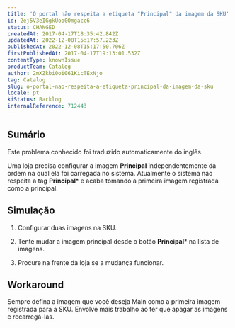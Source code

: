 ```yaml
---
title: 'O portal não respeita a etiqueta "Principal" da imagem da SKU'
id: 2ej5V3eIGgkUoo0Omgacc6
status: CHANGED
createdAt: 2017-04-17T18:35:42.842Z
updatedAt: 2022-12-08T15:17:57.223Z
publishedAt: 2022-12-08T15:17:50.706Z
firstPublishedAt: 2017-04-17T19:13:01.532Z
contentType: knownIssue
productTeam: Catalog
author: 2mXZkbi0oi061KicTExNjo
tag: Catalog
slug: o-portal-nao-respeita-a-etiqueta-principal-da-imagem-da-sku
locale: pt
kiStatus: Backlog
internalReference: 712443
---
```


## Sumário

<div class="alert alert-info">
  <p>Este problema conhecido foi traduzido automaticamente do inglês.</p>
</div>


Uma loja precisa configurar a imagem **Principal** independentemente da ordem na qual ela foi carregada no sistema. Atualmente o sistema não respeita a tag **Principal*** e acaba tomando a primeira imagem registrada como a principal.



##

## Simulação



1. Configurar duas imagens na SKU.

2. Tente mudar a imagem principal desde o botão **Principal*** na lista de imagens.

3. Procure na frente da loja se a mudança funcionar.



##

## Workaround


Sempre defina a imagem que você deseja Main como a primeira imagem registrada para a SKU. Envolve mais trabalho ao ter que apagar as imagens e recarregá-las.

